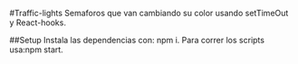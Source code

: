 #Traffic-lights
Semaforos que van cambiando su color usando setTimeOut y React-hooks.

##Setup
Instala las dependencias con: npm i.
Para correr los scripts usa:npm start.
